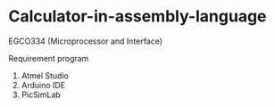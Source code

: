 # Calculator-in-assembly-language
EGCO334 (Microprocessor and Interface)

Requirement program 
1. Atmel Studio
2. Arduino IDE
3. PicSimLab
